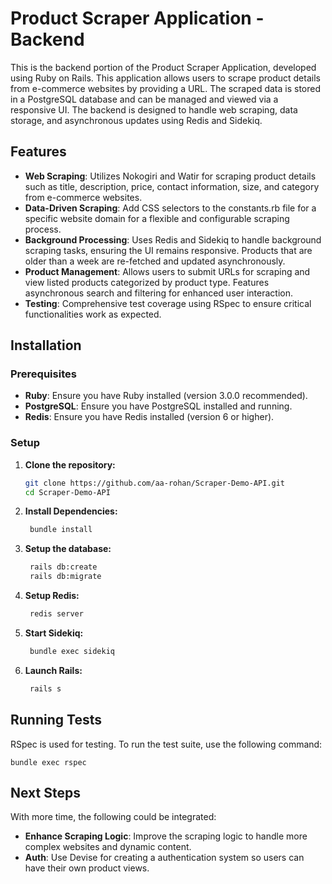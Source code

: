 # Product Scraper Application - Backend

This is the backend portion of the Product Scraper Application, developed using Ruby on Rails. This application allows users to scrape product details from e-commerce websites by providing a URL. The scraped data is stored in a PostgreSQL database and can be managed and viewed via a responsive UI. The backend is designed to handle web scraping, data storage, and asynchronous updates using Redis and Sidekiq.

## Features

- **Web Scraping**: Utilizes Nokogiri and Watir for scraping product details such as title, description, price, contact information, size, and category from e-commerce websites.
- **Data-Driven Scraping**: Add CSS selectors to the constants.rb file for a specific website domain for a flexible and configurable scraping process.
- **Background Processing**: Uses Redis and Sidekiq to handle background scraping tasks, ensuring the UI remains responsive. Products that are older than a week are re-fetched and updated asynchronously.
- **Product Management**: Allows users to submit URLs for scraping and view listed products categorized by product type. Features asynchronous search and filtering for enhanced user interaction.
- **Testing**: Comprehensive test coverage using RSpec to ensure critical functionalities work as expected.

## Installation

### Prerequisites

- **Ruby**: Ensure you have Ruby installed (version 3.0.0 recommended).
- **PostgreSQL**: Ensure you have PostgreSQL installed and running.
- **Redis**: Ensure you have Redis installed (version 6 or higher).

### Setup

1. **Clone the repository:**

   ```sh
   git clone https://github.com/aa-rohan/Scraper-Demo-API.git
   cd Scraper-Demo-API
   ```
   
2. **Install Dependencies:**

   ```sh
    bundle install
    ```
   
3. **Setup the database:**

   ```sh
    rails db:create
    rails db:migrate
    ```
   
4. **Setup Redis:**

   ```sh
    redis server
    ```
   
5. **Start Sidekiq:**

   ```sh
    bundle exec sidekiq
    ```
   
6. **Launch Rails:**

   ```sh
    rails s
    ```
   
## Running Tests

RSpec is used for testing. To run the test suite, use the following command:
   
    bundle exec rspec
   
## Next Steps

With more time, the following could be integrated:

- **Enhance Scraping Logic**: Improve the scraping logic to handle more complex websites and dynamic content.
- **Auth**: Use Devise for creating a authentication system so users can have their own product views.